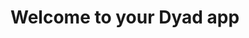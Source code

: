 # Welcome to your Dyad app

<!-- This README.md was merged from two different histories. The local version was kept. -->